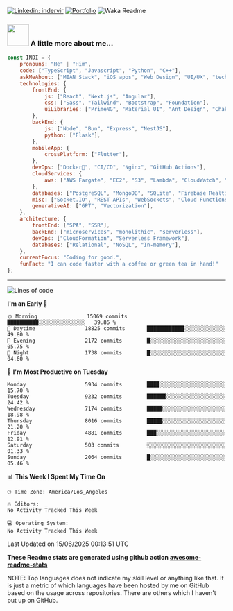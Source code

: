 

[![Linkedin: indervir](https://img.shields.io/badge/-Indervir%20Singh-blue?style=flat-square&logo=Linkedin&logoColor=white&link=https://www.linkedin.com/in/indervir-singh/)](https://www.linkedin.com/in/indervir-singh/)
[![Portfolio](https://img.shields.io/badge/Developer%20Portfolio-46a2f1.svg?&style=flat-square&logo=Google-Chrome&logoColor=white&link=https://www.softwareindi.com/)](https://www.softwareindi.com)
![Waka Readme](https://github.com/indervirsingh/indervirsingh/workflows/Waka%20Readme/badge.svg)

<!-- ### 📫 Like to meet me?

Pick a slot if you'd like to meet me and chat about anything you are passionate about - but make sure to describe the agenda

<a href="https://calendly.com/anmol098/30min" target="_blank"><img width="498" alt="meet_link" src="https://user-images.githubusercontent.com/15426564/144297439-f530f383-e73e-41e0-9914-a9b7d3f432e5.png"></a>

👇 Hit in your console or terminal to connect with me.

```bash
npx anmol
```
**👆 This command line tool can be found at [npx anmol](https://github.com/anmol098/npx_card)** -->

### <img src="https://media.giphy.com/media/VgCDAzcKvsR6OM0uWg/giphy.gif" width="50"> A little more about me...  

```javascript
const INDI = {
    pronouns: "He" | "Him",
    code: ["TypeScript", "Javascript", "Python", "C++"],
    askMeAbout: ["MEAN Stack", "iOS apps", "Web Design", "UI/UX", "tech trends"],
    technologies: {
        frontEnd: {
            js: ["React", "Next.js", "Angular"],
            css: ["Sass", "Tailwind", "Bootstrap", "Foundation"],
            uiLibraries: ["PrimeNG", "Material UI", "Ant Design", "Chakra UI"],
        },
        backEnd: {
            js: ["Node", "Bun", "Express", "NestJS"],
            python: ["Flask"],
        },
        mobileApp: {
            crossPlatform: ["Flutter"],
        },
        devOps: ["Docker🐳", "CI/CD", "Nginx", "GitHub Actions"],
        cloudServices: {
            aws: ["AWS Fargate", "EC2", "S3", "Lambda", "CloudWatch", "RDS"],
        },
        databases: ["PostgreSQL", "MongoDB", "SQLite", "Firebase Realtime DB", "redis"],
        misc: ["Socket.IO", "REST APIs", "WebSockets", "Cloud Functions"],
        generativeAI: ["GPT", "Vectorization"],
    },
    architecture: {
        frontEnd: ["SPA", "SSR"],
        backEnd: ["microservices", "monolithic", "serverless"],
        devOps: ["CloudFormation", "Serverless Framework"],
        databases: ["Relational", "NoSQL", "In-memory"],
    },
    currentFocus: "Coding for good.",
    funFact: "I can code faster with a coffee or green tea in hand!"
};
```


---
<!--START_SECTION:waka-->
![Lines of code](https://img.shields.io/badge/From%20Hello%20World%20I%27ve%20Written-89.6%20million%20lines%20of%20code-blue)

**I'm an Early 🐤** 

```text
🌞 Morning                15069 commits       ██████████░░░░░░░░░░░░░░░   39.86 % 
🌆 Daytime                18825 commits       ████████████░░░░░░░░░░░░░   49.80 % 
🌃 Evening                2172 commits        █░░░░░░░░░░░░░░░░░░░░░░░░   05.75 % 
🌙 Night                  1738 commits        █░░░░░░░░░░░░░░░░░░░░░░░░   04.60 % 
```
📅 **I'm Most Productive on Tuesday** 

```text
Monday                   5934 commits        ████░░░░░░░░░░░░░░░░░░░░░   15.70 % 
Tuesday                  9232 commits        ██████░░░░░░░░░░░░░░░░░░░   24.42 % 
Wednesday                7174 commits        █████░░░░░░░░░░░░░░░░░░░░   18.98 % 
Thursday                 8016 commits        █████░░░░░░░░░░░░░░░░░░░░   21.20 % 
Friday                   4881 commits        ███░░░░░░░░░░░░░░░░░░░░░░   12.91 % 
Saturday                 503 commits         ░░░░░░░░░░░░░░░░░░░░░░░░░   01.33 % 
Sunday                   2064 commits        █░░░░░░░░░░░░░░░░░░░░░░░░   05.46 % 
```


📊 **This Week I Spent My Time On** 

```text
🕑︎ Time Zone: America/Los_Angeles

🔥 Editors: 
No Activity Tracked This Week

💻 Operating System: 
No Activity Tracked This Week
```


 Last Updated on 15/06/2025 00:13:51 UTC
<!--END_SECTION:waka-->

**These Readme stats are generated using github action [awesome-readme-stats](https://github.com/anmol098/waka-readme-stats)**

NOTE: Top languages does not indicate my skill level or anything like that. It is just a metric of which languages have been hosted by me on GitHub based on the usage across repositories. There are others which I haven't put up on GitHub.
